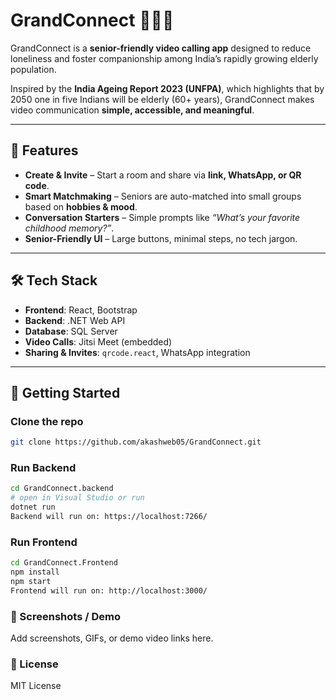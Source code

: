 # GrandConnect 👵👴💬

GrandConnect is a **senior-friendly video calling app** designed to reduce loneliness and foster companionship among India’s rapidly growing elderly population.  

Inspired by the **India Ageing Report 2023 (UNFPA)**, which highlights that by 2050 one in five Indians will be elderly (60+ years), GrandConnect makes video communication **simple, accessible, and meaningful**.

---

## 🌟 Features

- **Create & Invite** – Start a room and share via **link, WhatsApp, or QR code**.  
- **Smart Matchmaking** – Seniors are auto-matched into small groups based on **hobbies & mood**.  
- **Conversation Starters** – Simple prompts like *“What’s your favorite childhood memory?”*.  
- **Senior-Friendly UI** – Large buttons, minimal steps, no tech jargon.  

---

## 🛠 Tech Stack

- **Frontend**: React, Bootstrap  
- **Backend**: .NET Web API  
- **Database**: SQL Server  
- **Video Calls**: Jitsi Meet (embedded)  
- **Sharing & Invites**: `qrcode.react`, WhatsApp integration  

---

## 🚀 Getting Started

### Clone the repo
```bash
git clone https://github.com/akashweb05/GrandConnect.git
```
### Run Backend
```bash
cd GrandConnect.backend
# open in Visual Studio or run
dotnet run
Backend will run on: https://localhost:7266/
```

### Run Frontend
```bash
cd GrandConnect.Frontend
npm install
npm start
Frontend will run on: http://localhost:3000/
```

### 📸 Screenshots / Demo
Add screenshots, GIFs, or demo video links here.

### 📜 License
MIT License
